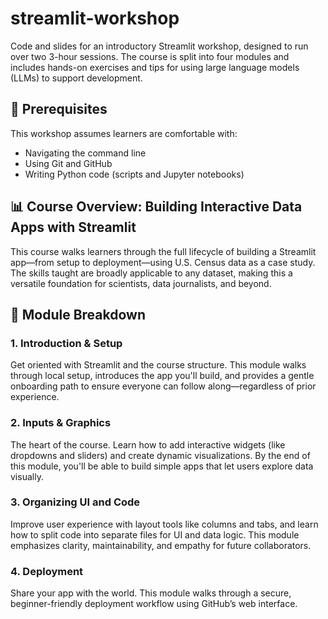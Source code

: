 # streamlit-workshop
Code and slides for an introductory Streamlit workshop, designed to run over two 3-hour sessions. The course is split into four modules and includes hands-on exercises and tips for using large language models (LLMs) to support development.

## 🧠 Prerequisites
This workshop assumes learners are comfortable with:
  * Navigating the command line
  * Using Git and GitHub
  * Writing Python code (scripts and Jupyter notebooks)

## 📊 Course Overview: Building Interactive Data Apps with Streamlit
This course walks learners through the full lifecycle of building a Streamlit app—from setup to deployment—using U.S. Census data as a case study. The skills taught are broadly applicable to any dataset, making this a versatile foundation for scientists, data journalists, and beyond.

## 🧭 Module Breakdown
### 1. Introduction & Setup
Get oriented with Streamlit and the course structure. This module walks through local setup, introduces the app you'll build, and provides a gentle onboarding path to ensure everyone can follow along—regardless of prior experience.

### 2. Inputs & Graphics
The heart of the course. Learn how to add interactive widgets (like dropdowns and sliders) and create dynamic visualizations. By the end of this module, you'll be able to build simple apps that let users explore data visually.

### 3. Organizing UI and Code
Improve user experience with layout tools like columns and tabs, and learn how to split code into separate files for UI and data logic. This module emphasizes clarity, maintainability, and empathy for future collaborators.

### 4. Deployment
Share your app with the world. This module walks through a secure, beginner-friendly deployment workflow using GitHub’s web interface.